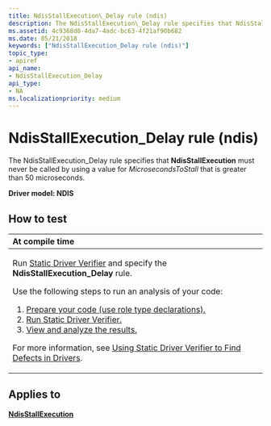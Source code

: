 ```yaml
---
title: NdisStallExecution\_Delay rule (ndis)
description: The NdisStallExecution\_Delay rule specifies that NdisStallExecution must never be called by using a value for MicrosecondsToStall that is greater than 50 microseconds.
ms.assetid: 4c9368d0-4da7-4adc-bc63-4f21af90b682
ms.date: 05/21/2018
keywords: ["NdisStallExecution_Delay rule (ndis)"]
topic_type:
- apiref
api_name:
- NdisStallExecution_Delay
api_type:
- NA
ms.localizationpriority: medium
---
```


# NdisStallExecution\_Delay rule (ndis)


The NdisStallExecution\_Delay rule specifies that **NdisStallExecution** must never be called by using a value for *MicrosecondsToStall* that is greater than 50 microseconds.

**Driver model: NDIS**

How to test
-----------

<table>
<colgroup>
<col width="100%" />
</colgroup>
<thead>
<tr class="header">
<th align="left">At compile time</th>
</tr>
</thead>
<tbody>
<tr class="odd">
<td align="left"><p>Run <a href="https://docs.microsoft.com/windows-hardware/drivers/devtest/static-driver-verifier" data-raw-source="[Static Driver Verifier](./static-driver-verifier.md)">Static Driver Verifier</a> and specify the <strong>NdisStallExecution_Delay</strong> rule.</p>
Use the following steps to run an analysis of your code:
<ol>
<li><a href="https://docs.microsoft.com/windows-hardware/drivers/devtest/using-static-driver-verifier-to-find-defects-in-drivers#preparing-your-source-code" data-raw-source="[Prepare your code (use role type declarations).](./using-static-driver-verifier-to-find-defects-in-drivers.md#preparing-your-source-code)">Prepare your code (use role type declarations).</a></li>
<li><a href="https://docs.microsoft.com/windows-hardware/drivers/devtest/using-static-driver-verifier-to-find-defects-in-drivers#running-static-driver-verifier" data-raw-source="[Run Static Driver Verifier.](./using-static-driver-verifier-to-find-defects-in-drivers.md#running-static-driver-verifier)">Run Static Driver Verifier.</a></li>
<li><a href="https://docs.microsoft.com/windows-hardware/drivers/devtest/using-static-driver-verifier-to-find-defects-in-drivers#viewing-and-analyzing-the-results" data-raw-source="[View and analyze the results.](./using-static-driver-verifier-to-find-defects-in-drivers.md#viewing-and-analyzing-the-results)">View and analyze the results.</a></li>
</ol>
<p>For more information, see <a href="https://docs.microsoft.com/windows-hardware/drivers/devtest/using-static-driver-verifier-to-find-defects-in-drivers" data-raw-source="[Using Static Driver Verifier to Find Defects in Drivers](./using-static-driver-verifier-to-find-defects-in-drivers.md)">Using Static Driver Verifier to Find Defects in Drivers</a>.</p></td>
</tr>
</tbody>
</table>

Applies to
----------

[**NdisStallExecution**](/windows-hardware/drivers/ddi/ndis/nf-ndis-ndisstallexecution)
 


